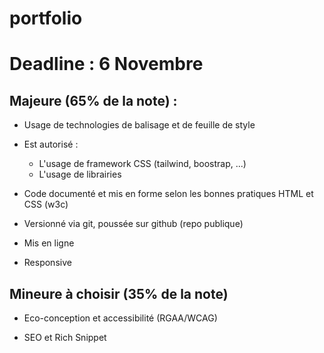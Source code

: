 # portfolio

# Deadline : 6 Novembre

## Majeure (65% de la note) :

* Usage de technologies de balisage et de feuille de style
* Est autorisé :

    * L'usage de framework CSS (tailwind, boostrap, ...)
    * L'usage de librairies

* Code documenté et mis en forme selon les bonnes pratiques HTML et CSS (w3c)

* Versionné via git, poussée sur github (repo publique)

* Mis en ligne

* Responsive

## Mineure à choisir (35% de la note)

* Eco-conception et accessibilité (RGAA/WCAG)

* SEO et Rich Snippet